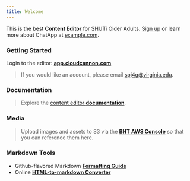 ```yaml
---
title: Welcome
---
```



This is the best&nbsp;**Content Editor** for SHUTi Older Adults. [Sign up](http://example.com/signup) or learn more about ChatApp at [example.com](http://example.com/).

### Getting Started

Login to the editor:&nbsp;**[app.cloudcannon.com](https://app.cloudcannon.com/)**

> If you would like an account, please email [spj4g@virginia.edu](mailto:spj4g@virginia.edu).

### Documentation

> Explore the [content editor **documentation**](//docs.cloudcannon.com/).

### Media

> Upload images and assets to S3 via the **[BHT AWS Console](//aws.uvabht.org)** so that you can reference them here.

### Markdown Tools

* Github-flavored Markdown&nbsp;**[Formatting Guide](https://guides.github.com/features/mastering-markdown/#examples)**
* Online **[HTML-to-markdown Converter](https://domchristie.github.io/to-markdown/)**